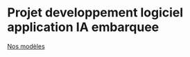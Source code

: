 # Projet developpement logiciel application IA embarquee

[Nos modèles](https://huggingface.co/Jake333/traffic-signs/tree/main)
